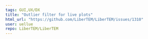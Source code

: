 ```yaml
---
tags: GUI,UX/DX
title: "Outlier filter for live plots"
html_url: "https://github.com/LiberTEM/LiberTEM/issues/1310"
user: uellue
repo: LiberTEM/LiberTEM
---
```


